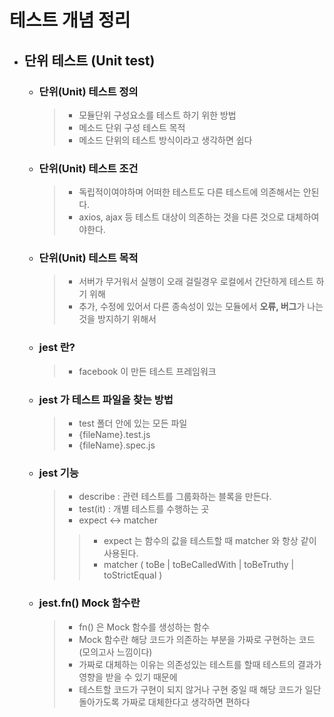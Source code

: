 # 테스트 개념 정리

* ##  단위 테스트 (Unit test)    
    + ### 단위(Unit) 테스트 정의
        > * 모듈단위 구성요소를 테스트 하기 위한 방법
        > * 메소드 단위 구성 테스트 목적
        > * 메소드 단위의 테스트 방식이라고 생각하면 쉽다
    + ### 단위(Unit) 테스트 조건
      > + 독립적이여야하며 어떠한 테스트도 다른 테스트에 의존해서는 안된다.
      > + axios, ajax 등 테스트 대상이 의존하는 것을 다른 것으로 대체하여야한다.

    + ### 단위(Unit) 테스트 목적
      > + 서버가 무거워서 실행이 오래 걸릴경우 로컬에서 간단하게 테스트 하기 위해
      > + 추가, 수정에 있어서 다른 종속성이 있는 모듈에서 **오류, 버그**가 나는 것을 방지하기 위해서
    
    + ### jest 란?
      > + facebook 이 만든 테스트 프레임워크 
      
    + ### jest 가 테스트 파일을 찾는 방법
      > + test 폴더 안에 있는 모든 파일
      > + {fileName}.test.js
      > + {fileName}.spec.js

    + ### jest 기능
      > + describe : 관련 테스트를 그룹화하는 블록을 만든다.
      > + test(it) : 개별 테스트를 수행하는 곳
      > + expect <-> matcher
      > > + expect 는 함수의 값을 테스트할 때 matcher 와 항상 같이 사용된다.
      > > + matcher ( toBe | toBeCalledWith | toBeTruthy | toStrictEqual )

    + ### jest.fn() Mock 함수란
      > + fn() 은 Mock 함수를 생성하는 함수
      > + Mock 함수란 해당 코드가 의존하는 부분을 가짜로 구현하는 코드 (모의고사 느낌이다)
      > + 가짜로 대체하는 이유는 의존성있는 테스트를 할때 테스트의 결과가 영향을 받을 수 있기 때문에
      > + 테스트할 코드가 구현이 되지 않거나 구현 중일 때 해당 코드가 일단 돌아가도록 가짜로 대체한다고 생각하면 편하다